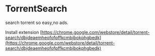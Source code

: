 TorrentSearch
=============

search torrent so easy,no ads.


Install extension [https://chrome.google.com/webstore/detail/torrent-search/dbjdeaemheofofpffkcmbjbokphgbedk](https://chrome.google.com/webstore/detail/torrent-search/dbjdeaemheofofpffkcmbjbokphgbedk)
